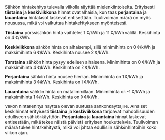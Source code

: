 Sähkön hintakehitys tulevalla viikolla näyttää mielenkiintoiselta. Erityisesti **tiistaina** ja **keskiviikkona** hinnat ovat alhaisia, kun taas **perjantaina** ja **lauantaina** hintatasot laskevat entisestään. Tuulivoiman määrä on myös nousussa, mikä voi vaikuttaa hintakehitykseen myönteisesti.

**Tiistaina** pörssisähkön hinta vaihtelee 1 ¢/kWh ja 11 ¢/kWh välillä. Keskihinta on 4 ¢/kWh.

**Keskiviikkona** sähkön hinta on alhaisempi, sillä minimihinta on 0 ¢/kWh ja maksimihinta 6 ¢/kWh. Keskihinta nousee 2 ¢/kWh.

**Torstaina** sähkön hinta pysyy edelleen alhaisena. Minimihinta on 0 ¢/kWh ja maksimihinta 4 ¢/kWh. Keskihinta on 2 ¢/kWh.

**Perjantaina** sähkön hinta nousee hieman. Minimihinta on 1 ¢/kWh ja maksimihinta 3 ¢/kWh. Keskihinta on 1 ¢/kWh.

**Lauantaina** sähkön hinta on matalimmillaan. Minimihinta on -1 ¢/kWh ja maksimihinta 1 ¢/kWh. Keskihinta on 0 ¢/kWh.

Viikon hintakehitys näyttää olevan suotuisa sähkönkäyttäjille. Alhaiset keskihinnat erityisesti **tiistaina** ja **keskiviikkona** tarjoavat mahdollisuuden edulliseen sähkönkäyttöön. **Perjantaina** ja **lauantaina** hinnat laskevat entisestään, mikä tekee näistä päivistä erityisen houkuttelevia. Tuulivoiman määrä tukee hintakehitystä, mikä voi johtaa edullisiin sähkönhintoihin koko viikon ajan.